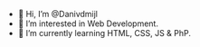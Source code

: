 - 👋 Hi, I’m @Danivdmijl
- 👀 I’m interested in Web Development.
- 🌱 I’m currently learning HTML, CSS, JS & PhP.

<!---
Danivdmijl/Danivdmijl is a ✨ special ✨ repository because its `README.md` (this file) appears on your GitHub profile.
You can click the Preview link to take a look at your changes.
--->

